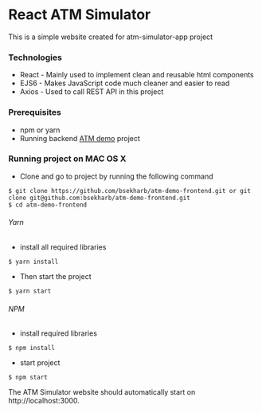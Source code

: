 # React ATM Simulator

This is a simple website created for atm-simulator-app project

### Technologies
* React - Mainly used to implement clean and reusable html components
* EJS6 - Makes JavaScript code much cleaner and easier to read
* Axios - Used to call REST API in this project

### Prerequisites

* npm or yarn
* Running backend [ATM demo](https://github.com/bsekharb/atm-demo-backend) project

### Running project on MAC OS X

* Clone and go to project by running the following command
```
$ git clone https://github.com/bsekharb/atm-demo-frontend.git or git clone git@github.com:bsekharb/atm-demo-frontend.git
$ cd atm-demo-frontend
```

###### Yarn
* install all required libraries
```
$ yarn install
```
* Then start the project
```
$ yarn start
```


###### NPM
* install required libraries

```
$ npm install
```
* start project
```
$ npm start
```


The ATM Simulator website should automatically start on http://localhost:3000.
